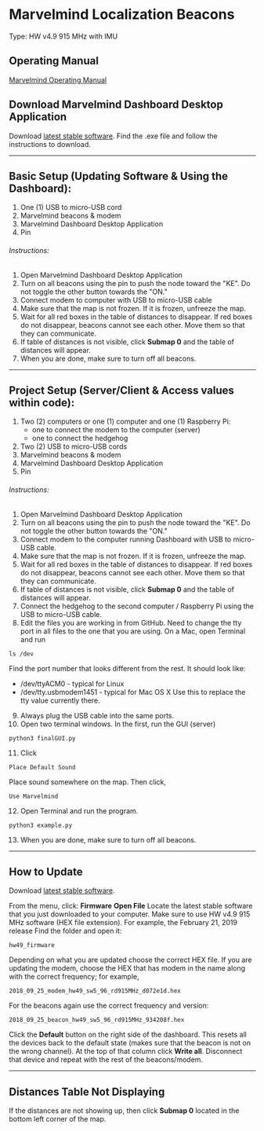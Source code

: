 # Marvelmind Localization Beacons
Type: HW v4.9 915 MHz with IMU

## Operating Manual
[Marvelmind Operating Manual](https://marvelmind.com/pics/marvelmind_navigation_system_manual.pdf)

## Download Marvelmind Dashboard Desktop Application
Download [latest stable software](https://marvelmind.com/download/).
Find the .exe file and follow the instructions to download.

---

## Basic Setup (Updating Software & Using the Dashboard):
1. One (1) USB to micro-USB cord
2. Marvelmind beacons & modem
3. Marvelmind Dashboard Desktop Application
4. Pin

###### Instructions:
1. Open Marvelmind Dashboard Desktop Application
2. Turn on all beacons using the pin to push the node toward the "KE". Do not toggle the other button towards the "ON."
3. Connect modem to computer with USB to micro-USB cable
4. Make sure that the map is not frozen. If it is frozen, unfreeze the map.
5. Wait for all red boxes in the table of distances to disappear. If red boxes do not disappear, beacons cannot see each other. Move them so that they can communicate.
6. If table of distances is not visible, click **Submap 0** and the table of distances will appear.
7. When you are done, make sure to turn off all beacons.

---

## Project Setup (Server/Client & Access values within code):
1. Two (2) computers or one (1) computer and one (1) Raspberry Pi:
   - one to connect the modem to the computer (server)
   - one to connect the hedgehog
2. Two (2) USB to micro-USB cords
3. Marvelmind beacons & modem
4. Marvelmind Dashboard Desktop Application
5. Pin

###### Instructions:
1. Open Marvelmind Dashboard Desktop Application
2. Turn on all beacons using the pin to push the node toward the "KE". Do not toggle the other button towards the "ON."
3. Connect modem to the computer running Dashboard with USB to micro-USB cable.
4. Make sure that the map is not frozen. If it is frozen, unfreeze the map.
5. Wait for all red boxes in the table of distances to disappear. If red boxes do not disappear, beacons cannot see each other. Move them so that they can communicate.
6. If table of distances is not visible, click **Submap 0** and the table of distances will appear.
7. Connect the hedgehog to the second computer / Raspberry Pi using the USB to micro-USB cable.
8. Edit the files you are working in from GitHub. Need to change the tty port in all files to the one that you are using. On a Mac, open Terminal and run
```
ls /dev
```
Find the port number that looks different from the rest. It should look like:
- /dev/ttyACM0 - typical for Linux
- /dev/tty.usbmodem1451 - typical for Mac OS X
Use this to replace the tty value currently there.
9. Always plug the USB cable into the same ports.
10. Open two terminal windows. In the first, run the GUI (server)
```
python3 finalGUI.py
```
11. Click 
```
Place Default Sound
```
Place sound somewhere on the map. Then click, 
```
Use Marvelmind
```
12. Open Terminal and run the program.
```
python3 example.py
```
13. When you are done, make sure to turn off all beacons.

---

## How to Update
Download [latest stable software](https://marvelmind.com/download/).

From the menu, click:
**Firmware**
**Open File**
Locate the latest stable software that you just downloaded to your computer.
Make sure to use HW v4.9 915 MHz software (HEX file extension).
For example, the February 21, 2019 release
Find the folder and open it:
```
hw49_firmware
```
Depending on what you are updated choose the correct HEX file. If you are updating the modem, choose the HEX that has modem in the name along with the correct frequency; for example,
```
2018_09_25_modem_hw49_sw5_96_rd915MHz_d072e1d.hex
```
For the beacons again use the correct frequency and version:
```
2018_09_25_beacon_hw49_sw5_96_rd915MHz_934208f.hex
```
Click the **Default** button on the right side of the dashboard. This resets all the devices back to the default state (makes sure that the beacon is not on the wrong channel).
At the top of that column click **Write all**.
Disconnect that device and repeat with the rest of the beacons/modem.

---

## Distances Table Not Displaying
If the distances are not showing up, then click **Submap 0** located in the bottom left corner of the map.
